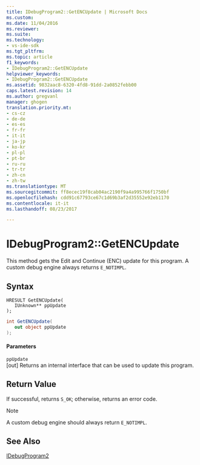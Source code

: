```yaml
---
title: IDebugProgram2::GetENCUpdate | Microsoft Docs
ms.custom: 
ms.date: 11/04/2016
ms.reviewer: 
ms.suite: 
ms.technology:
- vs-ide-sdk
ms.tgt_pltfrm: 
ms.topic: article
f1_keywords:
- IDebugProgram2::GetENCUpdate
helpviewer_keywords:
- IDebugProgram2::GetENCUpdate
ms.assetid: 9832aac8-6320-4fd8-91dd-2a0852febb00
caps.latest.revision: 14
ms.author: gregvanl
manager: ghogen
translation.priority.mt:
- cs-cz
- de-de
- es-es
- fr-fr
- it-it
- ja-jp
- ko-kr
- pl-pl
- pt-br
- ru-ru
- tr-tr
- zh-cn
- zh-tw
ms.translationtype: MT
ms.sourcegitcommit: ff8ecec19f8cab04ac2190f9a4a995766f1750bf
ms.openlocfilehash: cdd91c67793ce67c1d69b3af2d35552e92eb1170
ms.contentlocale: it-it
ms.lasthandoff: 08/23/2017

---
```

# <a name="idebugprogram2getencupdate"></a>IDebugProgram2::GetENCUpdate
This method gets the Edit and Continue (ENC) update for this program. A custom debug engine always returns `E_NOTIMPL`.  
  
## <a name="syntax"></a>Syntax  
  
```cpp#  
HRESULT GetENCUpdate(   
   IUnknown** ppUpdate  
);  
```  
  
```cs  
int GetENCUpdate(  
   out object ppUpdate  
);  
```  
  
#### <a name="parameters"></a>Parameters  
 `ppUpdate`  
 [out] Returns an internal interface that can be used to update this program.  
  
## <a name="return-value"></a>Return Value  
 If successful, returns `S_OK`; otherwise, returns an error code.  
  
> [!NOTE]
>  A custom debug engine should always return `E_NOTIMPL`.  
  
## <a name="see-also"></a>See Also  
 [IDebugProgram2](../../../extensibility/debugger/reference/idebugprogram2.md)
